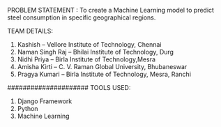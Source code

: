 PROBLEM STATEMENT :
To create a Machine Learning model to predict steel consumption in specific geographical regions.


TEAM DETAILS:
1.	Kashish – Vellore Institute of Technology, Chennai
2.	Naman Singh Raj – Bhilai Institute of Technology, Durg
3.	Nidhi Priya – Birla Institute of Technology,Mesra
4.	Amisha Kirti – C. V. Raman Global University, Bhubaneswar
5.	Pragya Kumari – Birla Institute of Technology, Mesra, Ranchi

#####################
TOOLS USED:
1. Django Framework
2. Python
3. Machine Learning


